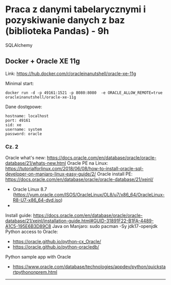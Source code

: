 # Praca z danymi tabelarycznymi i pozyskiwanie danych z baz (biblioteka Pandas) - 9h

SQLAlchemy

## Docker + Oracle XE 11g 
Link: https://hub.docker.com/r/oracleinanutshell/oracle-xe-11g

Minimal start:

`docker run -d -p 49161:1521 -p 8080:8080  -e ORACLE_ALLOW_REMOTE=true oracleinanutshell/oracle-xe-11g`


Dane dostępowe:

```commandline
hostname: localhost
port: 49161
sid: xe
username: system
password: oracle
```




### Cz. 2
Oracle what's new: https://docs.oracle.com/en/database/oracle/oracle-database/21/whats-new.html
Oracle PE na Linux: https://tutorialforlinux.com/2018/06/08/how-to-install-oracle-sql-developer-on-manjaro-linux-easy-guide/2/
Oracle install PE: https://docs.oracle.com/en/database/oracle/oracle-database/21/xeinl/
* Oracle Linux 8.7 (https://yum.oracle.com/ISOS/OracleLinux/OL8/u7/x86_64/OracleLinux-R8-U7-x86_64-dvd.iso)
* 

Install guide: https://docs.oracle.com/en/database/oracle/oracle-database/21/xeinl/installation-guide.html#GUID-31891F22-B1FA-4489-A1C5-195E6B3D89C8
Java on Manjaro: sudo pacman -Sy jdk17-openjdk
Python access to Oracle:
 - https://oracle.github.io/python-cx_Oracle/
 - https://oracle.github.io/python-oracledb/

Python sample app with Oracle
 - https://www.oracle.com/database/technologies/appdev/python/quickstartpythononprem.html

---
